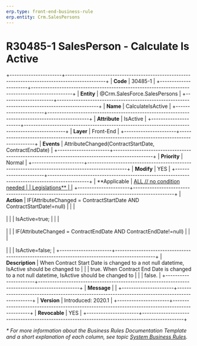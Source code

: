 ```yaml
---
erp.type: front-end-business-rule
erp.entity: Crm.SalesPersons
---
```


# R30485-1 SalesPerson - Calculate Is Active
+----------------------+-----------------------------------------------------------------------------------------------+
| **Code**             | 30485-1                                                                                       |
+----------------------+-----------------------------------------------------------------------------------------------+
| **Entity**           | @Crm.SalesForce.SalesPersons                                                                  |
+----------------------+-----------------------------------------------------------------------------------------------+
| **Name**             | CalculateIsActive                                                                             |
+----------------------+-----------------------------------------------------------------------------------------------+
| **Attribute**        | IsActive                                                                                      |
+----------------------+-----------------------------------------------------------------------------------------------+
| **Layer**            | Front-End                                                                                     |
+----------------------+-----------------------------------------------------------------------------------------------+
| **Events**           | AttributeChanged(ContractStartDate, ContractEndDate)                                          |
+----------------------+-----------------------------------------------------------------------------------------------+
| **Priority**         | Normal                                                                                        |
+----------------------+-----------------------------------------------------------------------------------------------+
| **Modify**           | YES                                                                                           |
+----------------------+-----------------------------------------------------------------------------------------------+
| **Applicable         | [ALL // no condition needed                                                                   |
| Legislations**       | ](xref:applicable-legislations)                                                               |
+----------------------+-----------------------------------------------------------------------------------------------+
| **Action**           | IF(AttributeChanged = ContractStartDate AND ContractStartDate!=null)                          |
|                      | <br/><br/>                                                                                    |
|                      | IsActive=true;                                                                                |
|                      | <br/><br/>                                                                                    |
|                      | IF(AttributeChanged = ContractEndDate AND ContractEndDate!=null)                              |
|                      | <br/><br/>                                                                                    |
|                      | IsActive=false;                                                                               |
+----------------------+-----------------------------------------------------------------------------------------------+
| **Description**      | When Contract Start Date is changed to a not null datetime, IsActive should be changed to     |
|                      | true. When Contract End Date is changed to a not null datetime, IsActive should be changed to |
|                      | false.                                                                                        |
+----------------------+-----------------------------------------------------------------------------------------------+
| **Message**          |                                                                                               |
+----------------------+-----------------------------------------------------------------------------------------------+
| **Version**          | Introduced: 2020.1                                                                            |
+----------------------+-----------------------------------------------------------------------------------------------+
| **Revocable**        | YES                                                                                           |
+----------------------+-----------------------------------------------------------------------------------------------+

*\* For more information about the Business Rules Documentation Template and a short explanation of each column, see
topic [System Business Rules](../templates/template-description-system-business-rules.md).*
